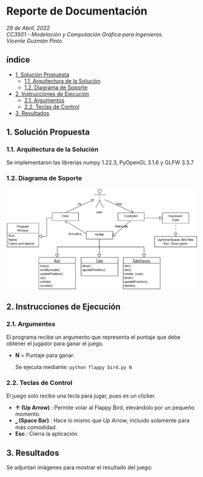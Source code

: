 # Reporte de Documentación

*29 de Abril, 2022* \
*CC3501 - Modelación y Computación Gráfica para Ingenieros.* \
*Vicente Guzmán Pinto*

## índice
  - [1. Solución Propuesta](#1-solución-propuesta)
    - [1.1. Arquitectura de la Solución](#11-arquitectura-de-la-solución)
    - [1.2. Diagrama de Soporte](#12-diagrama-de-soporte)
  - [2. Instrucciones de Ejecución](#2-instrucciones-de-ejecución)
    - [2.1. Argumentos](#21-argumentos)
    - [2.2. Teclas de Control](#22-teclas-de-control)
  - [3. Resultados](#3-resultados)

## 1. Solución Propuesta

### 1.1. Arquitectura de la Solución
Se implementaron las librerías numpy 1.22.3, PyOpenGL 3.1.6 y GLFW 3.3.7

### 1.2. Diagrama de Soporte
![diagram](diagram.png)

## 2. Instrucciones de Ejecución

### 2.1. Argumentos

El programa recibe un argumento que representa el puntaje que debe obtener el jugador para ganar el juego.

- **N** = Puntaje para ganar.

   Se ejecuta mediante: ``python flappy bird.py N`` 

### 2.2. Teclas de Control

El juego solo recibe una tecla para jugar, pues es un clicker.

- **↑ (Up Arrow)** : Permite volar al Flappy Bird, elevándolo por un pequeño momento.
- **⎵ (Space Bar)** : Hace lo mismo que *Up Arrow*, incluido solamente para más comodidad.
- **Esc** : Cierra la aplicación.

## 3. Resultados

Se adjuntan imágenes para mostrar el resultado del juego: